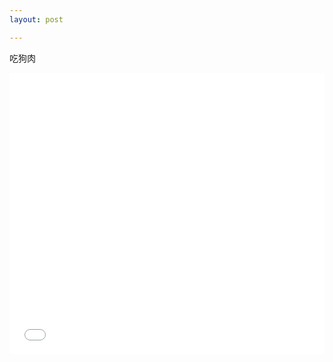 ```yaml
---
layout: post

---
```


吃狗肉

<iframe height="450px" width="100%" src="//player.bilibili.com/player.html?aid=889798020&bvid=BV1mP4y1W7jL&cid=388961423&page=1" scrolling="auto" border="0" frameborder="no" framespacing="0" allowfullscreen="true"> </iframe>

